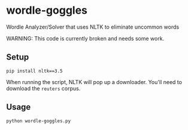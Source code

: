 # wordle-goggles
Wordle Analyzer/Solver that uses NLTK to eliminate uncommon words

WARNING: This code is currently broken and needs some work.

## Setup

```
pip install nltk==3.5
```

When running the script, NLTK will pop up a downloader. You'll need to download the `reuters` corpus.

## Usage

```
python wordle-goggles.py
```
